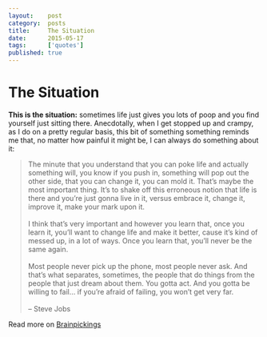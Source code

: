 ```yaml
---
layout:    post
category:  posts
title:     The Situation
date:      2015-05-17
tags:      ['quotes']
published: true
---
```


# The Situation

**This is the situation:** sometimes life just gives you lots of poop and you find yourself just sitting there. Anecdotally, when I get stopped up and crampy, as I do on a pretty regular basis, this bit of something something reminds me that, no matter how painful it might be, I can always do something about it:

> The minute that you understand that you can poke life and actually something will, you know if you push in, something will pop out the other side, that you can change it, you can mold it. That’s maybe the most important thing. It’s to shake off this erroneous notion that life is there and you’re just gonna live in it, versus embrace it, change it, improve it, make your mark upon it.<br><br>
> I think that’s very important and however you learn that, once you learn it, you’ll want to change life and make it better, cause it’s kind of messed up, in a lot of ways. Once you learn that, you’ll never be the same again.<br><br>
> Most people never pick up the phone, most people never ask. And that’s what separates, sometimes, the people that do things from the people that just dream about them. You gotta act. And you gotta be willing to fail… if you’re afraid of failing, you won’t get very far.<br><br>
> – Steve Jobs

Read more on [Brainpickings](http://t.co/AhRXE9KCLC)
